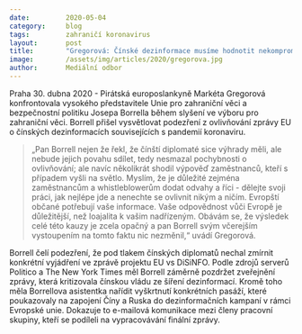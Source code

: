 ```yaml
---
date:         2020-05-04
category:     blog
tags:         zahraničí koronavirus
layout:       post
title:        "Gregorová: Čínské dezinformace musíme hodnotit nekompromisně"
image:        /assets/img/articles/2020/gregorova.jpg
author:       Mediální odbor
--- 
```






Praha 30. dubna 2020 -  Pirátská europoslankyně Markéta Gregorová konfrontovala vysokého představitele Unie pro zahraniční věci a bezpečnostní politiku Josepa Borrella během slyšení ve výboru pro zahraniční věci. Borrell přišel vysvětlovat podezření z ovlivňování zprávy EU o čínských dezinformacích souvisejících s pandemií koronaviru.



> „Pan Borrell nejen že řekl, že čínští diplomaté sice výhrady měli, ale nebude jejich povahu sdílet, tedy nesmazal pochybnosti o ovlivňování; ale navíc několikrát shodil výpověď zaměstnanců, kteří s případem vyšli na světlo. Myslím, že je důležité zejména zaměstnancům a whistleblowerům dodat odvahy a říci - dělejte svoji práci, jak nejlépe jde a nenechte se ovlivnit nikým a ničím. Evropští občané potřebují vaše informace. Vaše odpovědnost vůči Evropě je důležitější, než loajalita k vašim nadřízeným. Obávám se, že výsledek celé této kauzy je zcela opačný a pan Borrell svým včerejším vystoupením na tomto faktu nic nezměnil,“ uvádí Gregorová. 



Borrell čelí podezření, že pod tlakem čínských diplomatů nechal zmírnit konkrétní vyjádření ve zprávě projektu EU vs DiSiNFO. Podle zdrojů serverů Politico a The New York Times měl Borrell záměrně pozdržet zveřejnění zprávy, která kritizovala čínskou vládu ze šíření dezinformací. Kromě toho měla Borrellova asistentka nařídit vyškrtnutí konkrétních pasáží, které poukazovaly na zapojení Číny a Ruska do dezinformačních kampaní v rámci Evropské unie. Dokazuje to e-mailová komunikace mezi členy pracovní skupiny, kteří se podíleli na vypracovávání finální zprávy.
